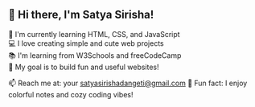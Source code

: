 ## 👋 Hi there, I'm Satya Sirisha!

🌱 I'm currently learning HTML, CSS, and JavaScript  
💻 I love creating simple and cute web projects  
📚 I'm learning from W3Schools and freeCodeCamp  
🎯 My goal is to build fun and useful websites!

📫 Reach me at: your satyasirishadangeti@gmail.com
🌸 Fun fact: I enjoy colorful notes and cozy coding vibes!

